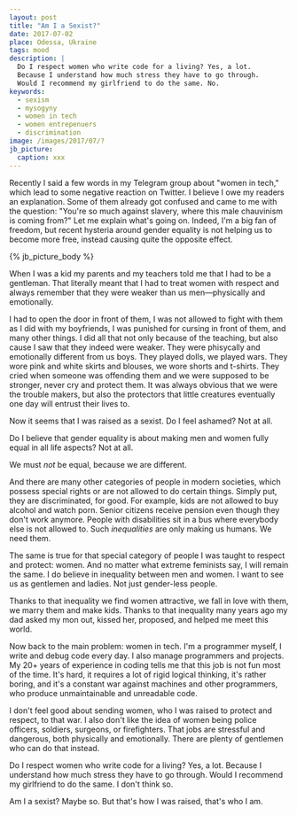 ```yaml
---
layout: post
title: "Am I a Sexist?"
date: 2017-07-02
place: Odessa, Ukraine
tags: mood
description: |
  Do I respect women who write code for a living? Yes, a lot.
  Because I understand how much stress they have to go through.
  Would I recommend my girlfriend to do the same. No.
keywords:
  - sexism
  - mysogyny
  - women in tech
  - women entrepenuers
  - discrimination
image: /images/2017/07/?
jb_picture:
  caption: xxx
---
```


Recently I said a few words in my Telegram group about "women in tech,"
which lead to some negative reaction on Twitter. I believe I owe my readers
an explanation. Some of them already got confused and came to me with
the question: "You're so much against slavery, where this male
chauvinism is coming from?" Let me explain what's going on. Indeed,
I'm a big fan of freedom, but recent hysteria around gender equality
is not helping us to become more free, instead causing quite
the opposite effect.

<!--more-->

{% jb_picture_body %}

When I was a kid my parents and my teachers told me that I had to be
a gentleman. That literally meant that I had to treat women with respect
and always remember that they were weaker than us men&mdash;physically
and emotionally.

I had to open the door in front of them, I was not allowed to fight with them
as I did with my boyfriends, I was punished for cursing in
front of them, and many other things. I did all that not only because
of the teaching, but also cause I saw that they indeed were weaker. They were
phisycally and emotionally different from us boys. They played dolls,
we played wars. They wore pink and white skirts and blouses, we wore
shorts and t-shirts. They cried when someone was offending them and
we were supposed to be stronger, never cry and protect them. It was always
obvious that we were the trouble makers, but also the protectors that
little creatures eventually one day will entrust their lives to.

Now it seems that I was raised as a sexist. Do I feel ashamed? Not at all.

Do I believe that gender equality is about making men and women
fully equal in all life aspects? Not at all.

We must _not_ be equal, because we are different.

And there are many other categories of people in modern societies, which
possess special rights or are not allowed to do certain things. Simply put,
they are discriminated, for good. For example, kids are not allowed to
buy alcohol and watch porn. Senior citizens receive pension
even though they don't work anymore. People with disabilities
sit in a bus where everybody else is not allowed to. Such _inequalities_ are only
making us humans. We need them.

The same is true for that special category of people I was taught to respect
and protect: women. And no matter what extreme feminists say, I will
remain the same. I do believe in inequality between men and women. I want
to see us as gentlemen and ladies. Not just gender-less people.

Thanks to that inequality we find women attractive, we fall in love with them,
we marry them and make kids. Thanks to that inequality many years ago my dad asked
my mon out, kissed her, proposed, and helped me meet this world.

Now back to the main problem: women in tech. I'm a programmer myself,
I write and debug code every day. I also manage programmers and projects.
My 20+ years of experience in coding tells me that this job is not fun
most of the time. It's hard, it requires a lot of rigid logical thinking,
it's rather boring, and it's a constant war against machines and other
programmers, who produce unmaintainable and unreadable code.

I don't feel good about sending women, who I was raised to protect and respect,
to that war. I also don't like the idea of women being police officers,
soldiers, surgeons, or firefighters. That jobs are stressful and dangerous, both
physically and emotionally. There are plenty of gentlemen who can do that
instead.

Do I respect women who write code for a living? Yes, a lot. Because I understand
how much stress they have to go through. Would I recommend my girlfriend to do
the same. I don't think so.

Am I a sexist? Maybe so. But that's how I was raised, that's who I am.

